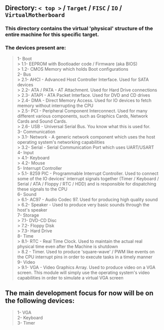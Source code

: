 ## **Directory:**  `< top >` / `Target` / `FISC` / `IO` / `VirtualMotherboard`  

### This directory contains the virtual 'physical' structure of the entire machine for this specific target.

### The devices present are:
> 1- Boot  
	> 1.1- EEPROM with Bootloader code / Firmware (aka BIOS)  
	> 1.2- CMOS Memory which holds Boot configurations  
> 2- Bus  
	> 2.1- AHCI - Advanced Host Controller Interface. Used for SATA devices  
	> 2.2- ATA / PATA - AT Attachment. Used for Hard Drive connections  
	> 2.3- ATAPI - ATA Packet Interface. Used for DVD and CD drives  
	> 2.4- DMA - Direct Memory Access. Used for IO devices to fetch memory without interrupting the CPU  
	> 2.5- PCI - Peripheral Component Interconnect. Used for many different various components, such as Graphics Cards, Network Cards and Sound Cards.  
	> 2.6- USB - Universal Serial Bus. You know what this is used for.  
> 3- Communication  
	> 3.1- Network - A generic network component which uses the host operating system's networking capabilities  
	> 3.2- Serial - Serial Communication Port which uses UART/USART  
> 4- Input  
	> 4.1- Keyboard  
	> 4.2- Mouse  
> 5- Interrupt Controller  
	> 5.1- 8259 PIC - Programmable Interrupt Controller. Used to connect some of the IO devices' interrupt signals together (Timer / Keyboard / Serial / ATA / Floppy / RTC / HDD) and is responsible for dispatching these signals to the CPU  
> 6- Sound  
	> 6.1- AC97 - Audio Codec 97. Used for producing high quality sound  
	> 6.2- Speaker - Used to produce very basic sounds through the host's speaker  
> 7- Storage  
	> 7.1- DVD-CD Disc  
	> 7.2- Floppy Disk  
	> 7.3- Hard Drive  
> 8- Time  
	> 8.1- RTC - Real Time Clock. Used to maintain the actual real physical time even after the Machine is shutdown  
	> 8.2 - Timer. Used to produce 'square-wave' / PWM like events on the CPU interrupt pins in order to execute tasks in a timely manner  
> 9- Video  
	> 9.1- VGA - Video Graphics Array. Used to produce video on a VGA screen. This module will simply use the operating system's video capabilities in order to simulate a virtual VGA screen  

## The main development focus for now will be on the following devices:  
> 1- VGA  
> 2- Keyboard  
> 3- Timer  